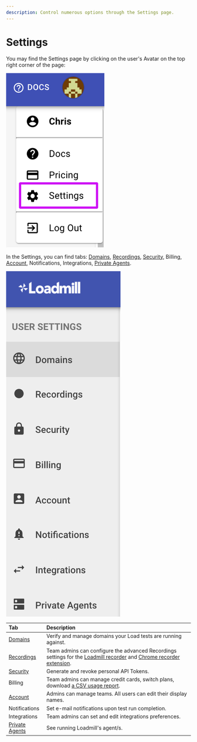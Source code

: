```yaml
---
description: Control numerous options through the Settings page.
---
```


# Settings

You may find the Settings page by clicking on the user's Avatar on the top right corner of the page:

![](../.gitbook/assets/screenshot-40-.png)

In the Settings, you can find tabs: [Domains](https://docs.loadmill.com/load-testing/setup/domain-verification), [Recordings](https://docs.loadmill.com/working-with-the-recorder/recorder-settings), [Security](https://docs.loadmill.com/integrations/api-tokens), Billing, [Account](https://docs.loadmill.com/account-settings/account), Notifications, Integrations, [Private Agents](https://docs.loadmill.com/api-testing/testing-localhost-application). 

![](../.gitbook/assets/screen-shot-2020-12-03-at-15.20.08.png)

| Tab | Description |
| :--- | :--- |
| [Domains](https://docs.loadmill.com/load-testing/setup/domain-verification) | Verify and manage domains your Load tests are running against. |
| [Recordings](https://docs.loadmill.com/working-with-the-recorder/recorder-settings) | Team admins can configure the advanced Recordings settings for the [Loadmill recorder](https://docs.loadmill.com/working-with-the-recorder) and [Chrome recorder extension](https://docs.loadmill.com/api-testing/getting-started#creating-and-running-an-api-test-by-using-our-chrome-recorder-extension). |
| [Security](https://docs.loadmill.com/integrations/api-tokens) | Generate and revoke personal API Tokens. |
| Billing | Team admins can manage credit cards, switch plans, download [a CSV usage report](https://docs.loadmill.com/account-settings/usage-report).  |
| [Account](https://docs.loadmill.com/collaboration/teams) | Admins can manage teams. All users can edit their display names. |
| Notifications | Set e-mail notifications upon test run completion.  |
| Integrations | Team admins can set and edit integrations preferences. |
| [Private Agents](https://docs.loadmill.com/api-testing/testing-localhost-application)              | See running Loadmill's agent/s. |





